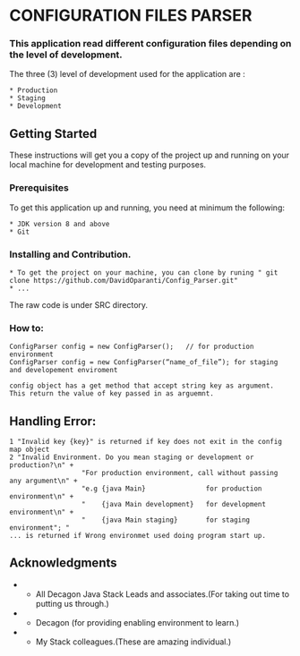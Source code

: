 # CONFIGURATION FILES PARSER

### This application read different configuration files depending on the level of development.  

The three (3) level of development used for the application are :
```
* Production
* Staging 
* Development

```

## Getting Started
These instructions will get you a copy of the project up and running on your local machine for development and testing purposes.  

### Prerequisites

To get this application up and running, you need at minimum the following:  

```
* JDK version 8 and above
* Git

```

### Installing and Contribution. 

```
* To get the project on your machine, you can clone by runing " git clone https://github.com/DavidOparanti/Config_Parser.git"  
* ...
```
The raw code is under SRC directory.  

### How to:
````
ConfigParser config = new ConfigParser();   // for production environment
ConfigParser config = new ConfigParser(“name_of_file”); for staging and developement enviroment

config object has a get method that accept string key as argument.
This return the value of key passed in as arguemnt.

````
## Handling Error:
````
1 "Invalid key {key}" is returned if key does not exit in the config map object
2 "Invalid Environment. Do you mean staging or development or production?\n" +
                  "For production environment, call without passing any argument\n" +
                  "e.g {java Main}               for production environment\n" +
                  "    {java Main development}   for development environment\n" +
                  "    {java Main staging}       for staging environment"; "  
... is returned if Wrong environmet used doing program start up. 
````
## Acknowledgments
* * All Decagon Java Stack Leads and associates.(For taking out time to putting us through.)
* * Decagon (for providing enabling environment to learn.)
* * My Stack colleagues.(These are amazing individual.) 

